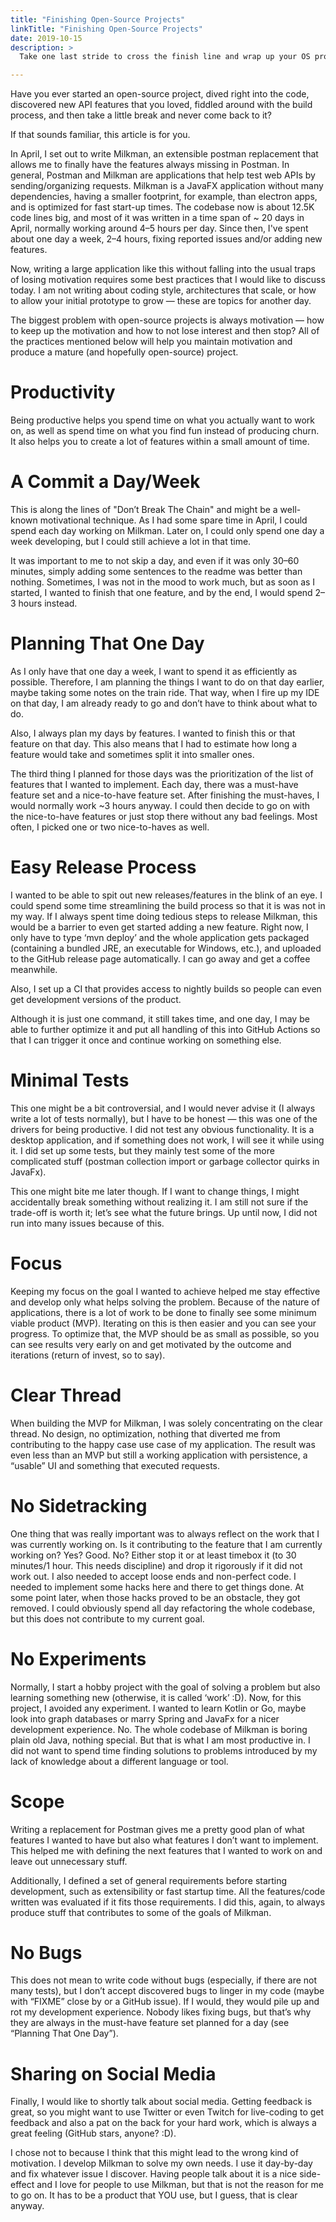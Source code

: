 ```yaml
---
title: "Finishing Open-Source Projects"
linkTitle: "Finishing Open-Source Projects"
date: 2019-10-15
description: >
  Take one last stride to cross the finish line and wrap up your OS project!

---
```

Have you ever started an open-source project, dived right into the code, discovered new API features that you loved, fiddled around with the build process, and then take a little break and never come back to it?

If that sounds familiar, this article is for you. 

In April, I set out to write Milkman, an extensible postman replacement that allows me to finally have the features always missing in Postman. In general, Postman and Milkman are applications that help test web APIs by sending/organizing requests. Milkman is a JavaFX application without many dependencies, having a smaller footprint, for example, than electron apps, and is optimized for fast start-up times. The codebase now is about 12.5K code lines big, and most of it was written in a time span of ~ 20 days in April, normally working around 4–5 hours per day. Since then, I've spent about one day a week, 2–4 hours, fixing reported issues and/or adding new features.

Now, writing a large application like this without falling into the usual traps of losing motivation requires some best practices that I would like to discuss today. I am not writing about coding style, architectures that scale, or how to allow your initial prototype to grow — these are topics for another day.

The biggest problem with open-source projects is always motivation — how to keep up the motivation and how to not lose interest and then stop? All of the practices mentioned below will help you maintain motivation and produce a mature (and hopefully open-source) project.

# Productivity
Being productive helps you spend time on what you actually want to work on, as well as spend time on what you find fun instead of producing churn. It also helps you to create a lot of features within a small amount of time.

# A Commit a Day/Week
This is along the lines of "Don’t Break The Chain" and might be a well-known motivational technique. As I had some spare time in April, I could spend each day working on Milkman. Later on, I could only spend one day a week developing, but I could still achieve a lot in that time.

It was important to me to not skip a day, and even if it was only 30–60 minutes, simply adding some sentences to the readme was better than nothing. Sometimes, I was not in the mood to work much, but as soon as I started, I wanted to finish that one feature, and by the end, I would spend 2–3 hours instead.

# Planning That One Day
As I only have that one day a week, I want to spend it as efficiently as possible. Therefore, I am planning the things I want to do on that day earlier, maybe taking some notes on the train ride. That way, when I fire up my IDE on that day, I am already ready to go and don’t have to think about what to do.

Also, I always plan my days by features. I wanted to finish this or that feature on that day. This also means that I had to estimate how long a feature would take and sometimes split it into smaller ones.

The third thing I planned for those days was the prioritization of the list of features that I wanted to implement. Each day, there was a must-have feature set and a nice-to-have feature set. After finishing the must-haves, I would normally work ~3 hours anyway. I could then decide to go on with the nice-to-have features or just stop there without any bad feelings. Most often, I picked one or two nice-to-haves as well.

# Easy Release Process
I wanted to be able to spit out new releases/features in the blink of an eye. I could spend some time streamlining the build process so that it is was not in my way. If I always spent time doing tedious steps to release Milkman, this would be a barrier to even get started adding a new feature. Right now, I only have to type ‘mvn deploy’ and the whole application gets packaged (containing a bundled JRE, an executable for Windows, etc.), and uploaded to the GitHub release page automatically. I can go away and get a coffee meanwhile.

Also, I set up a CI that provides access to nightly builds so people can even get development versions of the product.

Although it is just one command, it still takes time, and one day, I may be able to further optimize it and put all handling of this into GitHub Actions so that I can trigger it once and continue working on something else.

# Minimal Tests
This one might be a bit controversial, and I would never advise it (I always write a lot of tests normally), but I have to be honest — this was one of the drivers for being productive. I did not test any obvious functionality. It is a desktop application, and if something does not work, I will see it while using it. I did set up some tests, but they mainly test some of the more complicated stuff (postman collection import or garbage collector quirks in JavaFx).

This one might bite me later though. If I want to change things, I might accidentally break something without realizing it. I am still not sure if the trade-off is worth it; let’s see what the future brings. Up until now, I did not run into many issues because of this.

# Focus
Keeping my focus on the goal I wanted to achieve helped me stay effective and develop only what helps solving the problem. Because of the nature of applications, there is a lot of work to be done to finally see some minimum viable product (MVP). Iterating on this is then easier and you can see your progress. To optimize that, the MVP should be as small as possible, so you can see results very early on and get motivated by the outcome and iterations (return of invest, so to say).

# Clear Thread
When building the MVP for Milkman, I was solely concentrating on the clear thread. No design, no optimization, nothing that diverted me from contributing to the happy case use case of my application. The result was even less than an MVP but still a working application with persistence, a “usable” UI and something that executed requests.

# No Sidetracking
One thing that was really important was to always reflect on the work that I was currently working on. Is it contributing to the feature that I am currently working on? Yes? Good. No? Either stop it or at least timebox it (to 30 minutes/1 hour. This needs discipline) and drop it rigorously if it did not work out. I also needed to accept loose ends and non-perfect code. I needed to implement some hacks here and there to get things done. At some point later, when those hacks proved to be an obstacle, they got removed. I could obviously spend all day refactoring the whole codebase, but this does not contribute to my current goal.

# No Experiments
Normally, I start a hobby project with the goal of solving a problem but also learning something new (otherwise, it is called ‘work’ :D). Now, for this project, I avoided any experiment. I wanted to learn Kotlin or Go, maybe look into graph databases or marry Spring and JavaFx for a nicer development experience. No. The whole codebase of Milkman is boring plain old Java, nothing special. But that is what I am most productive in. I did not want to spend time finding solutions to problems introduced by my lack of knowledge about a different language or tool.

# Scope
Writing a replacement for Postman gives me a pretty good plan of what features I wanted to have but also what features I don’t want to implement. This helped me with defining the next features that I wanted to work on and leave out unnecessary stuff.

Additionally, I defined a set of general requirements before starting development, such as extensibility or fast startup time. All the features/code written was evaluated if it fits those requirements. I did this, again, to always produce stuff that contributes to some of the goals of Milkman.

# No Bugs
This does not mean to write code without bugs (especially, if there are not many tests), but I don’t accept discovered bugs to linger in my code (maybe with “FIXME” close by or a GitHub issue). If I would, they would pile up and rot my development experience. Nobody likes fixing bugs, but that’s why they are always in the must-have feature set planned for a day (see “Planning That One Day”).

# Sharing on Social Media
Finally, I would like to shortly talk about social media. Getting feedback is great, so you might want to use Twitter or even Twitch for live-coding to get feedback and also a pat on the back for your hard work, which is always a great feeling (GitHub stars, anyone? :D).

I chose not to because I think that this might lead to the wrong kind of motivation. I develop Milkman to solve my own needs. I use it day-by-day and fix whatever issue I discover. Having people talk about it is a nice side-effect and I love for people to use Milkman, but that is not the reason for me to go on. It has to be a product that YOU use, but I guess, that is clear anyway.
